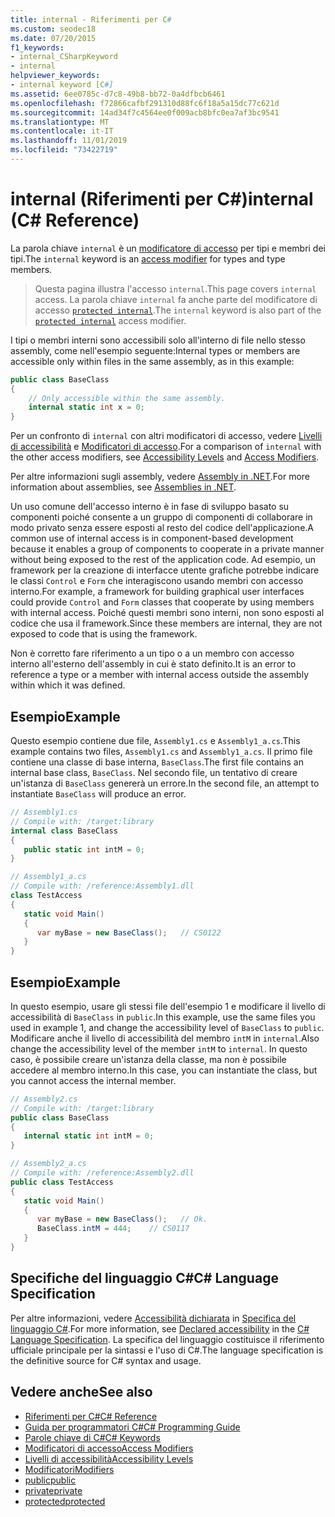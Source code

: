 ```yaml
---
title: internal - Riferimenti per C#
ms.custom: seodec18
ms.date: 07/20/2015
f1_keywords:
- internal_CSharpKeyword
- internal
helpviewer_keywords:
- internal keyword [C#]
ms.assetid: 6ee0785c-d7c8-49b8-bb72-0a4dfbcb6461
ms.openlocfilehash: f72866cafbf291310d88fc6f18a5a15dc77c621d
ms.sourcegitcommit: 14ad34f7c4564ee0f009acb8bfc0ea7af3bc9541
ms.translationtype: MT
ms.contentlocale: it-IT
ms.lasthandoff: 11/01/2019
ms.locfileid: "73422719"
---
```

# <a name="internal-c-reference"></a><span data-ttu-id="e6131-102">internal (Riferimenti per C#)</span><span class="sxs-lookup"><span data-stu-id="e6131-102">internal (C# Reference)</span></span>
<span data-ttu-id="e6131-103">La parola chiave `internal` è un [modificatore di accesso](./access-modifiers.md) per tipi e membri dei tipi.</span><span class="sxs-lookup"><span data-stu-id="e6131-103">The `internal` keyword is an [access modifier](./access-modifiers.md) for types and type members.</span></span> 
  
 > <span data-ttu-id="e6131-104">Questa pagina illustra l'accesso `internal`.</span><span class="sxs-lookup"><span data-stu-id="e6131-104">This page covers `internal` access.</span></span> <span data-ttu-id="e6131-105">La parola chiave `internal` fa anche parte del modificatore di accesso [`protected internal`](./protected-internal.md).</span><span class="sxs-lookup"><span data-stu-id="e6131-105">The `internal` keyword is also part of the [`protected internal`](./protected-internal.md) access modifier.</span></span>
  
<span data-ttu-id="e6131-106">I tipi o membri interni sono accessibili solo all'interno di file nello stesso assembly, come nell'esempio seguente:</span><span class="sxs-lookup"><span data-stu-id="e6131-106">Internal types or members are accessible only within files in the same assembly, as in this example:</span></span>  
  
```csharp  
public class BaseClass   
{  
    // Only accessible within the same assembly.
    internal static int x = 0;
}  
```  

 <span data-ttu-id="e6131-107">Per un confronto di `internal` con altri modificatori di accesso, vedere [Livelli di accessibilità](./accessibility-levels.md) e [Modificatori di accesso](../../programming-guide/classes-and-structs/access-modifiers.md).</span><span class="sxs-lookup"><span data-stu-id="e6131-107">For a comparison of `internal` with the other access modifiers, see [Accessibility Levels](./accessibility-levels.md) and [Access Modifiers](../../programming-guide/classes-and-structs/access-modifiers.md).</span></span>  
  
 <span data-ttu-id="e6131-108">Per altre informazioni sugli assembly, vedere [Assembly in .NET](../../../standard/assembly/index.md).</span><span class="sxs-lookup"><span data-stu-id="e6131-108">For more information about assemblies, see [Assemblies in .NET](../../../standard/assembly/index.md).</span></span>  
  
 <span data-ttu-id="e6131-109">Un uso comune dell'accesso interno è in fase di sviluppo basato su componenti poiché consente a un gruppo di componenti di collaborare in modo privato senza essere esposti al resto del codice dell'applicazione.</span><span class="sxs-lookup"><span data-stu-id="e6131-109">A common use of internal access is in component-based development because it enables a group of components to cooperate in a private manner without being exposed to the rest of the application code.</span></span> <span data-ttu-id="e6131-110">Ad esempio, un framework per la creazione di interfacce utente grafiche potrebbe indicare le classi `Control` e `Form` che interagiscono usando membri con accesso interno.</span><span class="sxs-lookup"><span data-stu-id="e6131-110">For example, a framework for building graphical user interfaces could provide `Control` and `Form` classes that cooperate by using members with internal access.</span></span> <span data-ttu-id="e6131-111">Poiché questi membri sono interni, non sono esposti al codice che usa il framework.</span><span class="sxs-lookup"><span data-stu-id="e6131-111">Since these members are internal, they are not exposed to code that is using the framework.</span></span>  
  
 <span data-ttu-id="e6131-112">Non è corretto fare riferimento a un tipo o a un membro con accesso interno all'esterno dell'assembly in cui è stato definito.</span><span class="sxs-lookup"><span data-stu-id="e6131-112">It is an error to reference a type or a member with internal access outside the assembly within which it was defined.</span></span>  
  
## <a name="example"></a><span data-ttu-id="e6131-113">Esempio</span><span class="sxs-lookup"><span data-stu-id="e6131-113">Example</span></span>  
 <span data-ttu-id="e6131-114">Questo esempio contiene due file, `Assembly1.cs` e `Assembly1_a.cs`.</span><span class="sxs-lookup"><span data-stu-id="e6131-114">This example contains two files, `Assembly1.cs` and `Assembly1_a.cs`.</span></span> <span data-ttu-id="e6131-115">Il primo file contiene una classe di base interna, `BaseClass`.</span><span class="sxs-lookup"><span data-stu-id="e6131-115">The first file contains an internal base class, `BaseClass`.</span></span> <span data-ttu-id="e6131-116">Nel secondo file, un tentativo di creare un'istanza di `BaseClass` genererà un errore.</span><span class="sxs-lookup"><span data-stu-id="e6131-116">In the second file, an attempt to instantiate `BaseClass` will produce an error.</span></span>  
  
```csharp  
// Assembly1.cs  
// Compile with: /target:library  
internal class BaseClass   
{  
   public static int intM = 0;  
}  
```  
  
```csharp  
// Assembly1_a.cs  
// Compile with: /reference:Assembly1.dll  
class TestAccess   
{  
   static void Main()   
   {  
      var myBase = new BaseClass();   // CS0122  
   }  
}  
```  
  
## <a name="example"></a><span data-ttu-id="e6131-117">Esempio</span><span class="sxs-lookup"><span data-stu-id="e6131-117">Example</span></span>  
 <span data-ttu-id="e6131-118">In questo esempio, usare gli stessi file dell'esempio 1 e modificare il livello di accessibilità di `BaseClass` in `public`.</span><span class="sxs-lookup"><span data-stu-id="e6131-118">In this example, use the same files you used in example 1, and change the accessibility level of `BaseClass` to `public`.</span></span> <span data-ttu-id="e6131-119">Modificare anche il livello di accessibilità del membro `intM` in `internal`.</span><span class="sxs-lookup"><span data-stu-id="e6131-119">Also change the accessibility level of the member `intM` to `internal`.</span></span> <span data-ttu-id="e6131-120">In questo caso, è possibile creare un'istanza della classe, ma non è possibile accedere al membro interno.</span><span class="sxs-lookup"><span data-stu-id="e6131-120">In this case, you can instantiate the class, but you cannot access the internal member.</span></span>  
  
```csharp  
// Assembly2.cs  
// Compile with: /target:library  
public class BaseClass   
{  
   internal static int intM = 0;  
}  
```  
  
```csharp  
// Assembly2_a.cs  
// Compile with: /reference:Assembly2.dll  
public class TestAccess   
{  
   static void Main()   
   {  
      var myBase = new BaseClass();   // Ok.  
      BaseClass.intM = 444;    // CS0117  
   }  
}  
```  
  
## <a name="c-language-specification"></a><span data-ttu-id="e6131-121">Specifiche del linguaggio C#</span><span class="sxs-lookup"><span data-stu-id="e6131-121">C# Language Specification</span></span>  

<span data-ttu-id="e6131-122">Per altre informazioni, vedere [Accessibilità dichiarata](~/_csharplang/spec/basic-concepts.md#declared-accessibility) in [Specifica del linguaggio C#](/dotnet/csharp/language-reference/language-specification/introduction).</span><span class="sxs-lookup"><span data-stu-id="e6131-122">For more information, see [Declared accessibility](~/_csharplang/spec/basic-concepts.md#declared-accessibility) in the [C# Language Specification](/dotnet/csharp/language-reference/language-specification/introduction).</span></span> <span data-ttu-id="e6131-123">La specifica del linguaggio costituisce il riferimento ufficiale principale per la sintassi e l'uso di C#.</span><span class="sxs-lookup"><span data-stu-id="e6131-123">The language specification is the definitive source for C# syntax and usage.</span></span>
  
## <a name="see-also"></a><span data-ttu-id="e6131-124">Vedere anche</span><span class="sxs-lookup"><span data-stu-id="e6131-124">See also</span></span>

- [<span data-ttu-id="e6131-125">Riferimenti per C#</span><span class="sxs-lookup"><span data-stu-id="e6131-125">C# Reference</span></span>](../index.md)
- [<span data-ttu-id="e6131-126">Guida per programmatori C#</span><span class="sxs-lookup"><span data-stu-id="e6131-126">C# Programming Guide</span></span>](../../programming-guide/index.md)
- [<span data-ttu-id="e6131-127">Parole chiave di C#</span><span class="sxs-lookup"><span data-stu-id="e6131-127">C# Keywords</span></span>](./index.md)
- [<span data-ttu-id="e6131-128">Modificatori di accesso</span><span class="sxs-lookup"><span data-stu-id="e6131-128">Access Modifiers</span></span>](./access-modifiers.md)
- [<span data-ttu-id="e6131-129">Livelli di accessibilità</span><span class="sxs-lookup"><span data-stu-id="e6131-129">Accessibility Levels</span></span>](./accessibility-levels.md)
- [<span data-ttu-id="e6131-130">Modificatori</span><span class="sxs-lookup"><span data-stu-id="e6131-130">Modifiers</span></span>](index.md)
- [<span data-ttu-id="e6131-131">public</span><span class="sxs-lookup"><span data-stu-id="e6131-131">public</span></span>](./public.md)
- [<span data-ttu-id="e6131-132">private</span><span class="sxs-lookup"><span data-stu-id="e6131-132">private</span></span>](./private.md)
- [<span data-ttu-id="e6131-133">protected</span><span class="sxs-lookup"><span data-stu-id="e6131-133">protected</span></span>](./protected.md)
